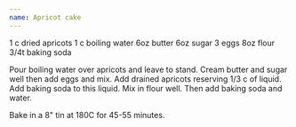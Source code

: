 ```yaml
---
name: Apricot cake
---
```


1 c dried apricots
1 c boiling water
6oz butter
6oz sugar
3 eggs
8oz flour
3/4t baking soda

Pour boiling water over apricots and leave to stand.  Cream butter and sugar well then add eggs and mix.  Add drained apricots reserving 1/3 c of liquid.  Add baking soda to this liquid.  Mix in flour well.  Then add baking soda and water.  

Bake in a 8" tin at 180C for 45-55 minutes.

